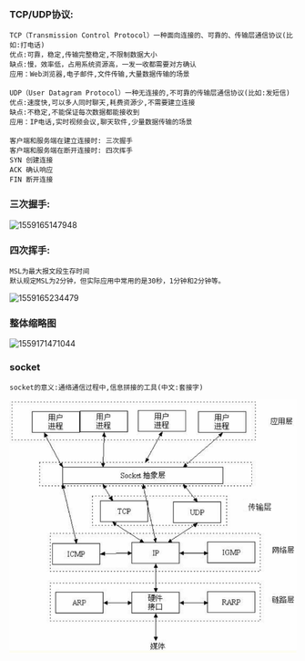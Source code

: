 ### TCP/UDP协议:  
```
TCP（Transmission Control Protocol）一种面向连接的、可靠的、传输层通信协议(比如:打电话)
优点:可靠，稳定,传输完整稳定,不限制数据大小
缺点:慢，效率低，占用系统资源高，一发一收都需要对方确认
应用：Web浏览器,电子邮件,文件传输,大量数据传输的场景

UDP（User Datagram Protocol）一种无连接的,不可靠的传输层通信协议(比如:发短信)
优点:速度快,可以多人同时聊天,耗费资源少,不需要建立连接
缺点:不稳定,不能保证每次数据都能接收到
应用：IP电话,实时视频会议,聊天软件,少量数据传输的场景

客户端和服务端在建立连接时: 三次握手
客户端和服务端在断开连接时: 四次挥手
SYN 创建连接
ACK 确认响应
FIN 断开连接
```
### 三次握手:
![1559165147948](D:\python32_gx\day26\assets\1559165147948.png)

### 四次挥手:
```
MSL为最大报文段生存时间
默认规定MSL为2分钟，但实际应用中常用的是30秒，1分钟和2分钟等。
```
![1559165234479](D:\python32_gx\day26\assets\1559165234479.png)
### 整体缩略图

![1559171471044](D:\python32_gx\day26\assets\1559171471044.png)

### socket 

```
socket的意义:通络通信过程中,信息拼接的工具(中文:套接字)
```
![1555456389523](assets/1555456389523.png)
